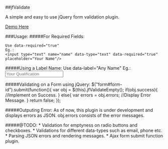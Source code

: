 ##jfValidate

A simple and easy to use jQuery form validation plugin.

[Demo Here](http://swaroopsm.github.com/jfValidate/examples/example1.html)

###Usage:
#####For Required Fields: 

	Use data-required="true"
	Eg.:
	<input type="text" name="name" data-type="text" data-required="true" placeholder="Your Name"/>
	
#####Using a Label Name:
	Use data-label="Any Name"
	Eg.:
	<input type="text" name="qualification" data-label="Your Qualification" data-type="text" data-required="true" placeholder="Your Qualification"/>


#####Validating on a Form using jQuery:
	$("form#form-id").submit(function(){
		var obj = $(this).jfValidateEmpty();
		if(obj.success){
			//Implement on Success.
		}
		else{
			var errors = obj.errors;
			//Display Error Message.
		}
		return false;
	});

	
#####Outputing Error:
	As of now, this plugin is under development and displays errors as JSON.
	obj.errors consists of the error messages.
	
#####@TODO:
	* Validation for emptyness on radio buttons and checkboxes.
	* Validations for different data-types such as email, phone etc.
	* Parsing JSON errors and rendering messages.
	* Ajax form submit function plugin.
